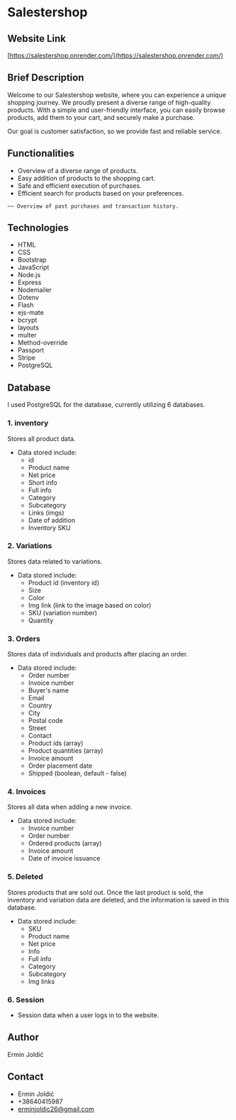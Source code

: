 # Salestershop

## Website Link
[https://salestershop.onrender.com/](https://salestershop.onrender.com/)

## Brief Description
Welcome to our Salestershop website, where you can experience a unique shopping journey. We proudly present a diverse range of high-quality products. With a simple and user-friendly interface, you can easily browse products, add them to your cart, and securely make a purchase.

Our goal is customer satisfaction, so we provide fast and reliable service.

## Functionalities
   - Overview of a diverse range of products.
   - Easy addition of products to the shopping cart.
   - Safe and efficient execution of purchases.
   - Efficient search for products based on your preferences.

    ~~ Overview of past purchases and transaction history. 

## Technologies
- HTML
- CSS
- Bootstrap
- JavaScript
- Node.js
- Express
- Nodemailer
- Dotenv
- Flash
- ejs-mate
- bcrypt
- layouts
- multer
- Method-override
- Passport
- Stripe
- PostgreSQL

## Database
I used PostgreSQL for the database, currently utilizing 6 databases.

### 1. inventory
   Stores all product data.
   
   - Data stored include:
     - id
     - Product name
     - Net price
     - Short info
     - Full info
     - Category
     - Subcategory
     - Links (imgs)
     - Date of addition
     - Inventory SKU

### 2. Variations

   Stores data related to variations.
   
   - Data stored include:
     - Product id (inventory id)
     - Size
     - Color
     - Img link (link to the image based on color)
     - SKU (variation number)
     - Quantity

### 3. Orders
   Stores data of individuals and products after placing an order.
   
   - Data stored include:
     - Order number
     - Invoice number
     - Buyer's name
     - Email
     - Country
     - City
     - Postal code
     - Street
     - Contact
     - Product ids (array)
     - Product quantities (array)
     - Invoice amount
     - Order placement date
     - Shipped (boolean, default - false)

### 4. Invoices
   Stores all data when adding a new invoice.
   
   - Data stored include:
     - Invoice number
     - Order number
     - Ordered products (array)
     - Invoice amount
     - Date of invoice issuance

### 5. Deleted
   Stores products that are sold out. Once the last product is sold, the inventory and variation data are deleted, and the information is saved in this database.
   
   - Data stored include:
     - SKU
     - Product name
     - Net price
     - Info
     - Full info
     - Category
     - Subcategory
     - Img links

### 6. Session
   - Session data when a user logs in to the website.

## Author
   Ermin Joldić

## Contact
- Ermin Joldić
- +38640415987
- erminjoldic26@gmail.com
